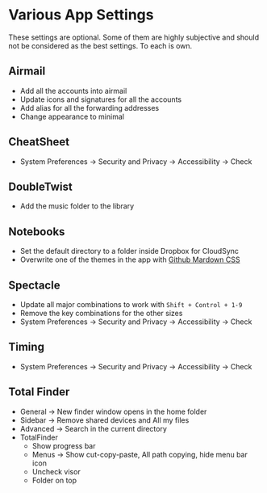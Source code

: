 # Various App Settings

These settings are optional. Some of them are highly subjective and should not be considered as the best settings. To each is own.

## Airmail

- Add all the accounts into airmail
- Update icons and signatures for all the accounts
- Add alias for all the forwarding addresses
- Change appearance to minimal

## CheatSheet

- System Preferences -> Security and Privacy -> Accessibility -> Check

## DoubleTwist

- Add the music folder to the library

## Notebooks

- Set the default directory to a folder inside Dropbox for CloudSync
- Overwrite one of the themes in the app with [Github Mardown CSS](https://gist.github.com/andyferra/2554919)

## Spectacle

- Update all major combinations to work with `Shift + Control + 1-9`
- Remove the key combinations for the other sizes
- System Preferences -> Security and Privacy -> Accessibility -> Check

## Timing

- System Preferences -> Security and Privacy -> Accessibility -> Check

## Total Finder

- General -> New finder window opens in the home folder
- Sidebar -> Remove shared devices and All my files
- Advanced -> Search in the current directory
- TotalFinder
    - Show progress bar
    - Menus -> Show cut-copy-paste, All path copying, hide menu bar icon
    - Uncheck visor
    - Folder on top
